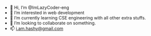- 👋 Hi, I’m @ImLazyCoder-eng
- 👀 I’m interested in web development
- 🌱 I’m currently learning CSE engineering with all other extra stuffs.
- 💞️ I’m looking to collaborate on something.
- 📫 i.am.hashy@gmail.com

<!---
ImLazyCoder-eng/ImLazyCoder-eng is a ✨ special ✨ repository because its `README.md` (this file) appears on your GitHub profile.
You can click the Preview link to take a look at your changes.
--->
